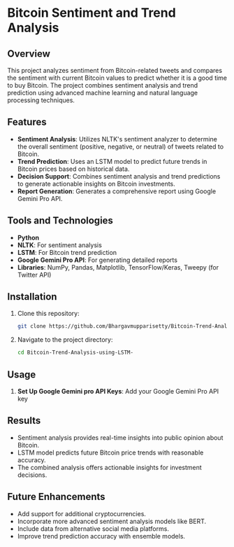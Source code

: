 # Bitcoin Sentiment and Trend Analysis

## Overview
This project analyzes sentiment from Bitcoin-related tweets and compares the sentiment with current Bitcoin values to predict whether it is a good time to buy Bitcoin. The project combines sentiment analysis and trend prediction using advanced machine learning and natural language processing techniques.

## Features
- **Sentiment Analysis**: Utilizes NLTK's sentiment analyzer to determine the overall sentiment (positive, negative, or neutral) of tweets related to Bitcoin.
- **Trend Prediction**: Uses an LSTM model to predict future trends in Bitcoin prices based on historical data.
- **Decision Support**: Combines sentiment analysis and trend predictions to generate actionable insights on Bitcoin investments.
- **Report Generation**: Generates a comprehensive report using Google Gemini Pro API.

## Tools and Technologies
- **Python**
- **NLTK**: For sentiment analysis
- **LSTM**: For Bitcoin trend prediction
- **Google Gemini Pro API**: For generating detailed reports
- **Libraries**: NumPy, Pandas, Matplotlib, TensorFlow/Keras, Tweepy (for Twitter API)

## Installation
1. Clone this repository:
   ```bash
   git clone https://github.com/Bhargavmupparisetty/Bitcoin-Trend-Analysis-using-LSTM-.git
   ```
2. Navigate to the project directory:
   ```bash
   cd Bitcoin-Trend-Analysis-using-LSTM-
   ```

## Usage
1. **Set Up Google Gemini pro API Keys**: Add your Google Gemini Pro API key


## Results
- Sentiment analysis provides real-time insights into public opinion about Bitcoin.
- LSTM model predicts future Bitcoin price trends with reasonable accuracy.
- The combined analysis offers actionable insights for investment decisions.

## Future Enhancements
- Add support for additional cryptocurrencies.
- Incorporate more advanced sentiment analysis models like BERT.
- Include data from alternative social media platforms.
- Improve trend prediction accuracy with ensemble models.
